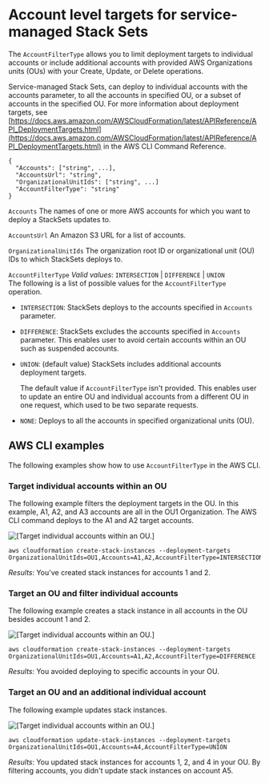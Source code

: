 # Account level targets for service\-managed Stack Sets<a name="account-level-targets"></a>

The `AccountFilterType` allows you to limit deployment targets to individual accounts or include additional accounts with provided AWS Organizations units \(OUs\) with your Create, Update, or Delete operations\.

Service\-managed Stack Sets, can deploy to individual accounts with the accounts parameter, to all the accounts in specified OU, or a subset of accounts in the specified OU\. For more information about deployment targets, see [https://docs.aws.amazon.com/AWSCloudFormation/latest/APIReference/API_DeploymentTargets.html](https://docs.aws.amazon.com/AWSCloudFormation/latest/APIReference/API_DeploymentTargets.html) in the AWS CLI Command Reference\.

```
{
  "Accounts": ["string", ...],
  "AccountsUrl": "string",
  "OrganizationalUnitIds": ["string", ...]
  "AccountFilterType": "string"
}
```

`Accounts` <a name="accounts"></a>
The names of one or more AWS accounts for which you want to deploy a StackSets updates to\.

`AccountsUrl` <a name="accountsurl"></a>
An Amazon S3 URL for a list of accounts\.

`OrganizationalUnitIds` <a name="org.unit"></a>
The organization root ID or organizational unit \(OU\) IDs to which StackSets deploys to\.

`AccountFilterType` <a name="accountfiltertype"></a>
_Valid values_: `INTERSECTION` \| `DIFFERENCE` \| `UNION`  
The following is a list of possible values for the `AccountFilterType` operation\.

- `INTERSECTION`: StackSets deploys to the accounts specified in `Accounts` parameter\.
- `DIFFERENCE`: StackSets excludes the accounts specified in `Accounts` parameter\. This enables user to avoid certain accounts within an OU such as suspended accounts\.
- `UNION`: \(default value\) StackSets includes additional accounts deployment targets\.

  The default value if `AccountFilterType` isn't provided\. This enables user to update an entire OU and individual accounts from a different OU in one request, which used to be two separate requests\.

- `NONE`: Deploys to all the accounts in specified organizational units \(OU\)\.

## AWS CLI examples<a name="account-level-cli-examples"></a>

The following examples show how to use `AccountFilterType` in the AWS CLI\.

### Target individual accounts within an OU<a name="target-accounts-within-ou"></a>

The following example filters the deployment targets in the OU\. In this example, A1, A2, and A3 accounts are all in the OU1 Organization\. The AWS CLI command deploys to the A1 and A2 target accounts\.

![[Target individual accounts within an OU.]](http://docs.aws.amazon.com/AWSCloudFormation/latest/UserGuide/images/target-accounts-within-ou.png)

```
aws cloudformation create-stack-instances --deployment-targets OrganizationalUnitIds=OU1,Accounts=A1,A2,AccountFilterType=INTERSECTION
```

_Results_: You've created stack instances for accounts 1 and 2\.

### Target an OU and filter individual accounts<a name="target-ou-except-account"></a>

The following example creates a stack instance in all accounts in the OU besides account 1 and 2\.

![[Target individual accounts within an OU.]](http://docs.aws.amazon.com/AWSCloudFormation/latest/UserGuide/images/target-ou-except-account.png)

```
aws cloudformation create-stack-instances --deployment-targets OrganizationalUnitIds=OU1,Accounts=A1,A2,AccountFilterType=DIFFERENCE
```

_Results_: You avoided deploying to specific accounts in your OU\.

### Target an OU and an additional individual account<a name="target-out-with-account"></a>

The following example updates stack instances\.

![[Target individual accounts within an OU.]](http://docs.aws.amazon.com/AWSCloudFormation/latest/UserGuide/images/target-out-with-account.png)

```
aws cloudformation update-stack-instances --deployment-targets OrganizationalUnitIds=OU1,Accounts=A4,AccountFilterType=UNION
```

_Results_: You updated stack instances for accounts 1, 2, and 4 in your OU\. By filtering accounts, you didn't update stack instances on account A5\.
